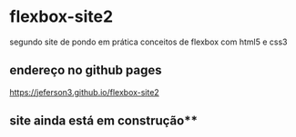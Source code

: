 # flexbox-site2
 segundo site de pondo em prática conceitos de flexbox com html5 e css3 

## endereço no github pages 
https://jeferson3.github.io/flexbox-site2

## site ainda está em construção**
